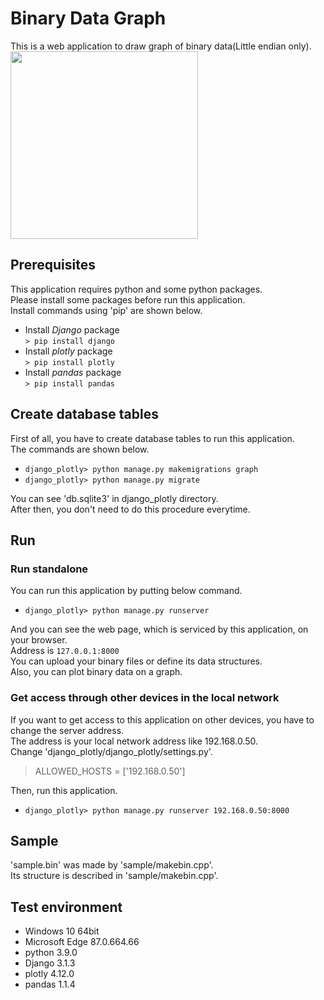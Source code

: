 # Binary Data Graph
This is a web application to draw graph of binary data(Little endian only).   
<img width="300" src="https://user-images.githubusercontent.com/74242663/103409122-a208b280-4ba8-11eb-9a5e-74469472b2eb.PNG">

## Prerequisites
This application requires python and some python packages.   
Please install some packages before run this application.   
Install commands using 'pip' are shown below.   

* Install *Django* package   
`> pip install django`   
* Install *plotly* package   
`> pip install plotly`   
* Install *pandas* package   
`> pip install pandas`   

## Create database tables
First of all, you have to create database tables to run this application.   
The commands are shown below.   
* `django_plotly> python manage.py makemigrations graph`   
* `django_plotly> python manage.py migrate`   

You can see 'db.sqlite3' in django_plotly directory.   
After then, you don't need to do this procedure everytime.

## Run
### Run standalone
You can run this application by putting below command.   
* `django_plotly> python manage.py runserver`   

And you can see the web page, which is serviced by this application, on your browser.   
Address is `127.0.0.1:8000`   
You can upload your binary files or define its data structures.   
Also, you can plot binary data on a graph.   

### Get access through other devices in the local network
If you want to get access to this application on other devices, you have to change the server address.   
The address is your local network address like 192.168.0.50.   
Change 'django_plotly/django_plotly/settings.py'.   
> ALLOWED_HOSTS = ['192.168.0.50']

Then, run this application.   
* `django_plotly> python manage.py runserver 192.168.0.50:8000`   

## Sample
'sample.bin' was made by 'sample/makebin.cpp'.   
Its structure is described in 'sample/makebin.cpp'.   

## Test environment
* Windows 10 64bit
* Microsoft Edge 87.0.664.66
* python 3.9.0
* Django 3.1.3
* plotly 4.12.0
* pandas 1.1.4
